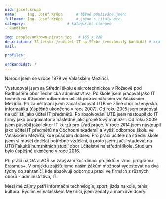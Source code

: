 ```yaml
---
uid: josef.krupa
name:     Ing. Josef Krůpa  	# běžně používáné jméno
fullname: Ing. Josef Krůpa  	# jméno s tituly etc.
category:                   # kategorie: clenove
- kandidat

img: people/unknown-pirate.jpg   # 165 x 220
description: 38 let<br />učitel IT na SŠ<br />nezávislý kandidát # kratký popis, max 160 znaků
mail:

profiles:
  
ordkandidat: 7
---
```



Narodil jsem se v roce 1979 ve Valašském Meziříčí.

Vystudoval jsem na Střední školu elektrotechnickou v Rožnově pod Radhoštěm obor Technická administrativa. Po škole jsem pracoval jako IT technik na Středním odborném učilišti potravinářském ve Valašském Meziříčí. Při zaměstnání jsem začal studovat UTB ve Zlíně obor Inženýrská informatika (úspěšně ukončeno v roce 2007). Od roku 2005 jsem pracoval na učilišti jako učitel IT předmětů. Po absolvování UTB jsem nastoupil do IT firmy jako programátor a následně jako projektový manažer. Od roku 2009 jsem působil jako lektor IT kurzů pro Úřad práce. V roce 2014 jsem nastoupil jako učitel IT předmětů na Obchodní akademii a Vyšší odbornou školu ve Valašském Meziříčí, kde působím dodnes. Pro práci učitele na střední škole jsem si musel dodělat potřebné vzdělání, a proto jsem začal studovat na UTB Fakultě humanitních studií obor Učitelství na střední škole. Studium bylo úspěšně ukončeno v roce 2016.

Při práci na OA a VOŠ se zabývám koordinací projektů v rámci programu Erasmus+. V projektu zajišťujeme našim žákům možnost vycestovat na dva týdny do zahraničí, kde absolvují odbornou praxi ve firmách z různých oborů - administrativa, IT.

Mezi mé zájmy patří informační technologie, sport, jízda na kole, tenis, kultura. Bydlím ve Valašském Meziříčí, jsem ženatý a mám dvě dcery.
